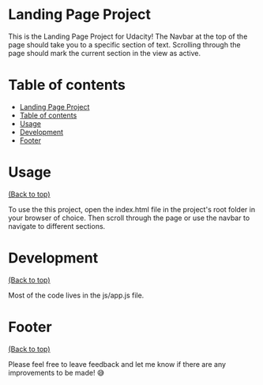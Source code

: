 <!-- Add banner here -->

# Landing Page Project

<!-- Add buttons here -->

<!-- Describe your project in brief -->
This is the Landing Page Project for Udacity! The Navbar at the top of the page should take you to a specific section of text. Scrolling through the page should mark the current section in the view as active.


# Table of contents

<!-- After you have introduced your project, it is a good idea to add a **Table of contents** or **TOC** as **cool** people say it. This would make it easier for people to navigate through your README and find exactly what they are looking for.

Here is a sample TOC(*wow! such cool!*) that is actually the TOC for this README. -->

- [Landing Page Project](#landing-page-project)
- [Table of contents](#table-of-contents)
- [Usage](#usage)
- [Development](#development)
- [Footer](#footer)

# Usage
[(Back to top)](#table-of-contents)

<!-- This is optional and it is used to give the user info on how to use the project after installation. This could be added in the Installation section also. -->
To use the this project, open the index.html file in the project's root folder in your browser of choice. Then scroll through the page or use the navbar to navigate to different sections.

# Development
[(Back to top)](#table-of-contents)


Most of the code lives in the js/app.js file.
<!-- This is the place where you give instructions to developers on how to modify the code.

You could give **instructions in depth** of **how the code works** and how everything is put together.

You could also give specific instructions to how they can setup their development environment.

Ideally, you should keep the README simple. If you need to add more complex explanations, use a wiki. Check out [this wiki](https://github.com/navendu-pottekkat/nsfw-filter/wiki) for inspiration. -->


# Footer
[(Back to top)](#table-of-contents)

<!-- Let's also add a footer because I love footers and also you **can** use this to convey important info.

Let's make it an image because by now you have realised that multimedia in images == cool(*please notice the subtle programming joke). -->

<!-- Add the footer here -->
Please feel free to leave feedback and let me know if there are any improvements to be made! 😅

<!-- ![Footer](https://github.com/navendu-pottekkat/awesome-readme/blob/master/fooooooter.png) -->